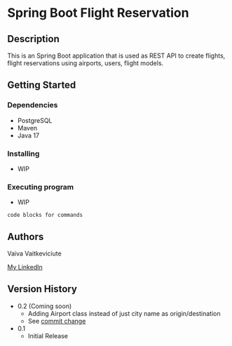 # Spring Boot Flight Reservation

## Description

This is an Spring Boot application that is used as REST API to create flights, flight reservations using airports, users, flight models.

## Getting Started

### Dependencies

* PostgreSQL
* Maven
* Java 17

### Installing

* WIP

### Executing program

* WIP
```
code blocks for commands
```

## Authors
Vaiva Vaitkeviciute

 [My LinkedIn](https://www.linkedin.com/in/vaiva-v-628461237/)

## Version History

* 0.2 (Coming soon)
    * Adding Airport class instead of just city name as origin/destination
    * See [commit change]() 
* 0.1
    * Initial Release